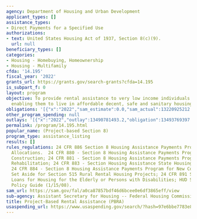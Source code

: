 ```yaml
---
agency: Department of Housing and Urban Development
applicant_types: []
assistance_types:
- Direct Payments for a Specified Use
authorizations:
- text: United States Housing Act of 1937, Section 8(c)(9).
  url: null
beneficiary_types: []
categories:
- Housing - Homebuying, Homeownership
- Housing - Multifamily
cfda: '14.195'
fiscal_year: '2022'
grants_url: https://grants.gov/search-grants?cfda=14.195
is_subpart_f: 0
layout: program
objective: To provide rental assistance to very low income individuals and families
  enabling them to live in affordable decent, safe and sanitary housing.
obligations: '[{"x":"2022","sam_estimate":0.0,"sam_actual":13220925212.0,"usa_spending_actual":13847802857.17},{"x":"2023","sam_estimate":14679000000.0,"sam_actual":0.0,"usa_spending_actual":15053228146.21},{"x":"2024","sam_estimate":14679000000.0,"sam_actual":0.0,"usa_spending_actual":15851840608.17}]'
other_program_spending: null
outlays: '[{"x":"2022","outlay":13490781493.2,"obligation":13493769397.07},{"x":"2023","outlay":14591418343.15,"obligation":14636185217.21},{"x":"2024","outlay":9195027948.01,"obligation":15382273459.02}]'
permalink: /program/14.195.html
popular_name: (Project-based Section 8)
program_type: assistance_listing
results: []
rules_regulations: 24 CFR 886 Section 8 Housing Assistance Payments Program - Special
  Allocations.  24 CFR 880 - Section 8 Housing Assistance Payments Program for New
  Construction; 24 CFR 881 - Section 8 Housing Assistance Payments Program for Substantial
  Rehabilitation; 24 CFR 883 - Section Housing Assistance State Housing Agencies;
  24 CFR 884 - Section 8 Housing Assistance Payments Program for New Construction
  Set Aside for Section 515 Rural Rental Housing Projects; 24 CFR 891 Subpart E -
  Loans for Housing for the Elderly or Persons with Disabilities; HUD Section 8 Renewal
  Policy Guide (1/15/08).
sam_url: https://sam.gov/fal/a0ca87857bdf46d6bcee0e6df3865eff/view
sub-agency: Assistant Secretary for Housing -- Federal Housing Commissioner
title: Project-Based Rental Assistance (PBRA)
usaspending_url: https://www.usaspending.gov/search/?hash=97e6bbe7783e842c16d0688e89a15014
---
```

